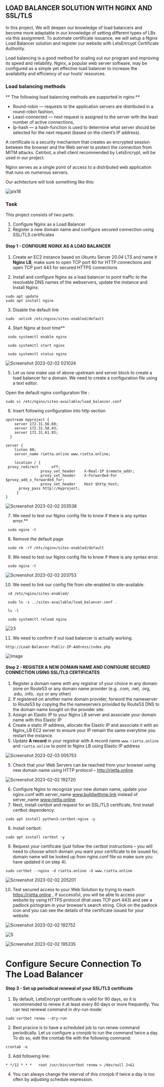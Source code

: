## LOAD BALANCER SOLUTION WITH NGINX AND SSL/TLS

In this project, We will deepen our knowledge of load balancers and become more adaptable in our knowledge of setting different types of LBs via this assignment. To automate certificate issuance, we will setup a Nginx Load Balancer solution and register our website with LetsEnrcypt Certificate Authority.

Load balancing is a good method for scaling out our program and improving its speed and reliability. Nginx, a popular web server software, may be configured as a simple yet effective load balancer to increase the availability and efficiency of our hosts' resources.

### Load balancing methods

** The following load balancing methods are supported in nginx:**

- Round-robin — requests to the application servers are distributed in a round-robin fashion,
- Least-connected — next request is assigned to the server with the least number of active connections,
- Ip-hash — a hash-function is used to determine what server should be selected for the next request (based on the client’s IP address).


A certificate is a security mechanism that creates an encrypted session between the browser and the Web server to protect the connection from MITM attacks. Cetrbot, a shell client recommended by LetsEncrypt, will be used in our project.

Nginx serves as a single point of access to a distributed web application that runs on numerous servers.

Our achitecture will look something like this:



![pix18](https://user-images.githubusercontent.com/74002629/184848922-0b777f13-bef5-4361-9a97-a3996c451f3e.PNG)


### Task 
This project consists of two parts:
1. Configure Nginx as a Load Balancer
2. Register a new domain name and configure secured connection using SSL/TLS certificates

#### Step 1 - CONFIGURE NGINX AS A LOAD BALANCER

1. Create an EC2 instance based on Ubuntu Server 20.04 LTS and name it **Nginx LB**, make sure to open TCP port 80 for HTTP connections and  
open TCP port 443 for secured HTTPS connections

2. Install and configure Nginx as a load balancer to point traffic to the resolvable DNS names of the webservers, update the instance and Install Nginx:
```
sudo apt update
sudo apt install nginx
```


3. Disable the default link

```
sudo  unlink /etc/nginx/sites-enabled/default
```

4. Start Nginx at boot time**

```
 sudo systemctl enable nginx

 sudo systemctl start nginx

 sudo systemctl status nginx
```


![Screenshot 2023-02-02 021024](https://user-images.githubusercontent.com/101978292/216476419-7891207f-28db-4c63-85e3-89040c96d11f.jpg)


5. Let us now make use of above upstream and server block to create a load balancer for a domain. We need to create a configuration file using a text editor.

 Open the default nginx configuration file : 
 
 ```
 sudo vi /etc/nginx/sites-available/load_balancer.conf
 ```

6. Insert following configuration into http section

```
upstream myproject {
    server 172.31.56.69;
    server 172.31.58.43;
    server 172.31.61.93;
  }

server {
    listen 80;
    server_name rietta.online www.rietta.online;

    location / {
 proxy_redirect      off;
                proxy_set_header    X-Real-IP $remote_addr;
                proxy_set_header    X-Forwarded-For $proxy_add_x_forwarded_for;
                proxy_set_header    Host $http_host;
      proxy_pass http://myproject;
     }
}
```

![Screenshot 2023-02-02 203538](https://user-images.githubusercontent.com/101978292/216476469-48b32712-1173-457e-86ec-582579b78b40.jpg)



7. We need to test our Nginx config file to know if there is any syntax error.**



```
 sudo nginx -t

```
8. Remove the default page

```
 sudo rm -rf /etc/nginx/sites-enabled/default
 ```

9. We need to test our Nginx config file to know if there is any syntax error.

```
 sudo nginx -t

```

![Screenshot 2023-02-02 203753](https://user-images.githubusercontent.com/101978292/216479987-94ffc0ab-6512-433f-8679-45e406bb7ce4.jpg)


10. We need to link our config file from site-enabled to site-available.

```
 cd /etc/nginx/sites-enabled/

 sudo ln -s ../sites-available/load_balancer.conf .
 
 ls -l

 sudo systemctl reload nginx
```


![23](https://user-images.githubusercontent.com/101978292/216480140-00ce2333-5600-4df5-a7d2-884fcad4a577.jpg)


11. We need to confirm if out load balancer is actually working.

```
http://Load-Balancer-Public-IP-Address/index.php

```

![image](https://user-images.githubusercontent.com/85270361/168774861-0277feae-dc27-47b6-9e6c-4cc43cf70cc8.png)




#### Step 2 - REGISTER A NEW DOMAIN NAME AND CONFIGURE SECURED CONNECTION USING SSL/TLS CERTIFICATES

1. Register a domain name with any registrar of your choice in any domain zone on Route53 or any domain name provider (e.g. .com, .net, .org, .edu, .info, .xyz or any other)
2. If registered on another name domain provider, forword the nameserver to Route53 by copying the the nameservers provided by Route53 DNS to the domain name bought on the provider site.
2. Assign an Elastic IP to your Nginx LB server and associate your domain name with this Elastic IP
3. Create a static IP address, allocate the Elastic IP and associate it with an Nginx_LB EC2 server to ensure your IP remain the same everytime you restart the instance.
4. Update **A record** in your registrar with A record name `www.rietta.online` and `rietta.online` to point to Nginx LB using Elastic IP address


![Screenshot 2023-02-03 005753](https://user-images.githubusercontent.com/101978292/216478012-c65ca183-9adc-4a41-b82f-1eba3e8e9462.jpg)

5. Check that your Web Servers can be reached from your browser using new domain name using HTTP protocol – http://rietta.online


![Screenshot 2023-02-02 192720](https://user-images.githubusercontent.com/101978292/216478117-b1ba11ba-20c8-4c52-a439-9bd58da7930f.jpg)


6. Configure Nginx to recognize your new domain name, update your nginx.conf with server_name www.buildwithme.link instead of server_name www.rietta.online
7. Next, install certbot and request for an SSL/TLS certificate, first install certbot dependency: 

```
sudo apt install python3-certbot-nginx -y
```
8. Install certbot: 
```
sudo apt install certbot -y

```
9. Request your certificate (just follow the certbot instructions – you will need to choose which domain you want your certificate to be issued for, domain name will be looked up from nginx.conf file so make sure you have updated it on step 4).

```
sudo certbot --nginx -d rietta.online -d www.rietta.online
```

![Screenshot 2023-02-02 205201](https://user-images.githubusercontent.com/101978292/216479067-31b6615c-d3f4-4b3f-81f7-853b79bd9510.jpg)

10. Test secured access to your Web Solution by trying to reach https://rietta.online , if successful, you will be able to access your website by using HTTPS protocol (that uses TCP port 443) and see a padlock pictogram in your browser’s search string. Click on the padlock icon and you can see the details of the certificate issued for your website.


![Screenshot 2023-02-02 192752](https://user-images.githubusercontent.com/101978292/216479632-699ee07e-0a5e-462a-834f-450f18291652.jpg)

![S](https://user-images.githubusercontent.com/101978292/216479707-6e3bcabe-91c8-4510-acd9-e0017fa9a145.jpg)

![Screenshot 2023-02-02 195335](https://user-images.githubusercontent.com/101978292/216479830-3a966d9b-ee6a-4539-969a-7f943a30fe31.jpg)


# Configure Secure Connection To The Load Balancer

#### Step 3 - Set up periodical renewal of your SSL/TLS certificate

1. By default, LetsEncrypt certificate is valid for 90 days, so it is recommended to renew it at least every 60 days or more frequently. You can test renewal command in dry-run mode: 

```
sudo certbot renew --dry-run

```
2. Best pracice is to have a scheduled job to run renew command periodically. Let us configure a cronjob to run the command twice a day. To do so, edit the crontab file with the following command: 

```
crontab -e

```
3. Add following line: 

```
* */12 * * *   root /usr/bin/certbot renew > /dev/null 2>&1

```
4. You can always change the interval of this cronjob if twice a day is too often by adjusting schedule expression.
